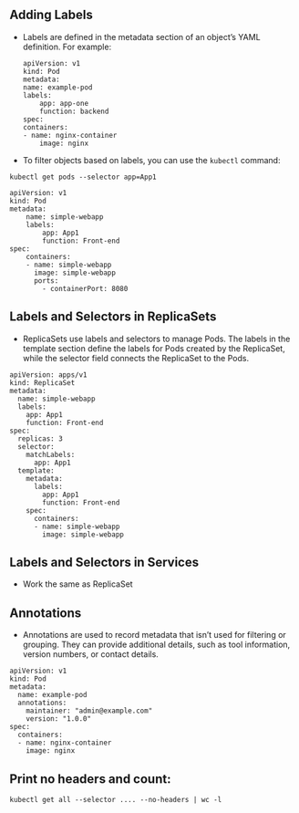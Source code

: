 ## Adding Labels

- Labels are defined in the metadata section of an object’s YAML definition. For example:

  ```
  apiVersion: v1
  kind: Pod
  metadata:
  name: example-pod
  labels:
      app: app-one
      function: backend
  spec:
  containers:
  - name: nginx-container
      image: nginx
  ```

- To filter objects based on labels, you can use the <code>kubectl</code> command:

```
kubectl get pods --selector app=App1
```

```
apiVersion: v1
kind: Pod
metadata:
    name: simple-webapp
    labels:
        app: App1
        function: Front-end
spec:
    containers:
    - name: simple-webapp
      image: simple-webapp
      ports:
        - containerPort: 8080
```

## Labels and Selectors in ReplicaSets

- ReplicaSets use labels and selectors to manage Pods. The labels in the template section define the labels for Pods created by the ReplicaSet, while the selector field connects the ReplicaSet to the Pods.

```
apiVersion: apps/v1
kind: ReplicaSet
metadata:
  name: simple-webapp
  labels:
    app: App1
    function: Front-end
spec:
  replicas: 3
  selector:
    matchLabels:
      app: App1
  template:
    metadata:
      labels:
        app: App1
        function: Front-end
    spec:
      containers:
      - name: simple-webapp
        image: simple-webapp
```

## Labels and Selectors in Services

- Work the same as ReplicaSet

## Annotations

- Annotations are used to record metadata that isn’t used for filtering or grouping. They can provide additional details, such as tool information, version numbers, or contact details.

```
apiVersion: v1
kind: Pod
metadata:
  name: example-pod
  annotations:
    maintainer: "admin@example.com"
    version: "1.0.0"
spec:
  containers:
  - name: nginx-container
    image: nginx
```

## Print no headers and count:

```
kubectl get all --selector .... --no-headers | wc -l
```
